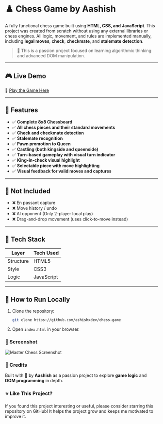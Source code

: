 # ♟️ Chess Game by Aashish

A fully functional chess game built using **HTML, CSS, and JavaScript**. This project was created from scratch without using any external libraries or chess engines. All logic, movement, and rules are implemented manually, including **legal moves**, **check**, **checkmate**, and **stalemate detection**.

> 🎯 This is a passion project focused on learning algorithmic thinking and advanced DOM manipulation.

---

## 🎮 Live Demo

🔗 [Play the Game Here](https://chess-game-indol-nine.vercel.app/)  

---

## 🧠 Features

- ✅ **Complete 8x8 Chessboard**
- ✅ **All chess pieces and their standard movements**
- ✅ **Check and checkmate detection**
- ✅ **Stalemate recognition**
- ✅ **Pawn promotion to Queen**
- ✅ **Castling (both kingside and queenside)**
- ✅ **Turn-based gameplay with visual turn indicator**
- ✅ **King-in-check visual highlight**
- ✅ **Selectable piece with move highlighting**
- ✅ **Visual feedback for valid moves and captures**

---

## 🚫 Not Included

- ❌ En passant capture
- ❌ Move history / undo
- ❌ AI opponent (Only 2-player local play)
- ❌ Drag-and-drop movement (uses click-to-move instead)

---

## 🧩 Tech Stack

| Layer     | Tech Used         |
|-----------|-------------------|
| Structure | HTML5             |
| Style     | CSS3              |
| Logic     | JavaScript        |

---

## 📁 How to Run Locally

1. Clone the repository:
   ```bash
   git clone https://github.com/ashishxdev/chess-game

2. Open `index.html` in your browser.

### 📸 Screenshot
![Master Chess Screenshot](image.png)

### 📌 Credits
Built with 💙 by **Aashish** as a passion project to explore **game logic** and **DOM programming** in depth.

### ⭐ Like This Project?
If you found this project interesting or useful,
please consider starring this repository on GitHub!
It helps the project grow and keeps me motivated to improve it.